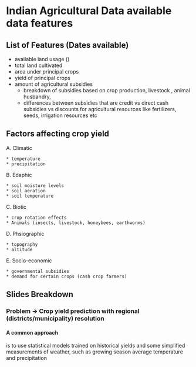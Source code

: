 # Indian Agricultural Data available data features

## List of Features (Dates available)
* available land usage ()
* total land cultivated
* area under principal crops
* yield of principal crops
* amount of agricultural subsidies
	* breakdown of subsidies based on crop production, livestock , animal husbandry, 
	* differences between subsidies that are credit vs direct cash subsidies vs discounts for agricultural resources like fertilizers, seeds, irrigation resources etc

## Factors affecting crop yield
A. Climatic

	* temperature
	* precipitation

B. Edaphic
	
	* soil moisture levels
	* soil aeration
	* soil temperature

C. Biotic

	* crop rotation effects
	* Animals (insects, livestock, honeybees, earthworms)
D. Phsiographic

	* topography
	* altitude
E. Socio-economic

	* governmental subsidies
	* demand for certain crops (cash crop farmers)



## Slides Breakdown
### Problem -> Crop yield prediction with regional (districts/municipality) resolution
#### A common approach
is to use statistical models trained on historical yields and some simplified measurements of weather, such as growing season average temperature and precipitation
